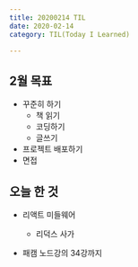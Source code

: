 ```yaml
---
title: 20200214 TIL
date: 2020-02-14
category: TIL(Today I Learned)

---
```


## 2월 목표

- 꾸준히 하기
  - 책 읽기
  - 코딩하기
  - 글쓰기
- 프로젝트 배포하기
- 면접


## 오늘 한 것

- 리액트 미들웨어
  - 리덕스 사가

- 패캠 노드강의 34강까지
  




